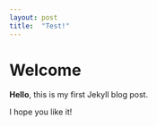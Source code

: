 ```yaml
---
layout: post
title:  "Test!"
---
```


# Welcome

**Hello**, this is my first Jekyll blog post.

I hope you like it!

